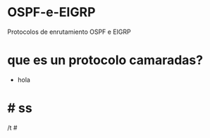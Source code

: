 # OSPF-e-EIGRP
Protocolos de enrutamiento OSPF e EIGRP

# que es un protocolo camaradas?
* hola

# # ss
/t #
